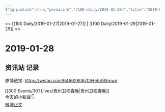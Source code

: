 ```yaml
---
{"dg-publish":true,"permalink":"/100-daily/2019-01-28/","title":"2019-01-28"}
---
```



<< [[100 Daily/2019-01-27\|2019-01-27]] | [[100 Daily/2019-01-29\|2019-01-29]] >>

# 2019-01-28

## 资讯站 记录

原博链接: https://weibo.com/6466290670/He5S93mwn

[[300 Events/301 Lives/贵州卫视春晚\|贵州卫视春晚]]  
今天的小甜豆👇  
[微博正文](https://weibo.com/detail/4333409360570842)
